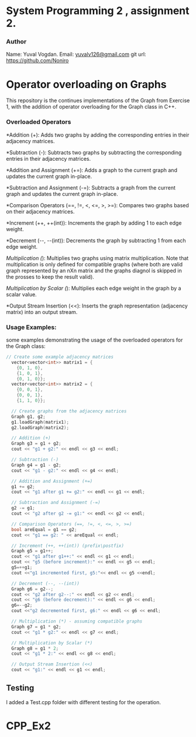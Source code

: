 # System Programming 2 , assignment 2.

### Author
 Name:    Yuval Vogdan.
 Email:   yuvalv126@gmail.com
 git url: https://github.com/Noniro 

# Operator overloading on Graphs
This repository is the continues implementations of the Graph from Exercise 1, with the addition of operator overloading for the Graph
 class in C++.


### Overloaded Operators

 *Addition (+): Adds two graphs by adding the 
 corresponding entries in their adjacency matrices.

*Subtraction (-): Subtracts two graphs by subtracting the corresponding entries in their adjacency matrices.

*Addition and Assignment (+=): Adds a graph to the current graph and updates the current graph in-place.

*Subtraction and Assignment (-=): Subtracts a graph from the current graph and updates the current graph in-place.

*Comparison Operators (==, !=, <, <=, >, >=): Compares two graphs based on their adjacency matrices.

*Increment (++, ++(int)): Increments the graph by adding 1 to each edge weight.

*Decrement (--, --(int)): Decrements the graph by subtracting 1 from each edge weight.

*Multiplication (*): Multiplies two graphs using matrix multiplication. Note that multiplication is only defined for compatible graphs (where both are valid graph represented by an nXn matrix and the graphs diagnol is skipped in the prosses to keep the result valid).

*Multiplication by Scalar (*): Multiplies each edge weight in the graph by a scalar value.

*Output Stream Insertion (<<): Inserts the graph representation (adjacency matrix) into an output stream.

### Usage Examples:
some examples demonstrating the usage of the overloaded operators for the Graph class:

````cpp
// Create some example adjacency matrices
  vector<vector<int>> matrix1 = {
    {0, 1, 0},
    {1, 0, 1},
    {0, 1, 0}};
  vector<vector<int>> matrix2 = {
    {0, 0, 1},
    {0, 0, 1},
    {1, 1, 0}};

  // Create graphs from the adjacency matrices
  Graph g1, g2;
  g1.loadGraph(matrix1);
  g2.loadGraph(matrix2);

  // Addition (+)
  Graph g3 = g1 + g2;
  cout << "g1 + g2:" << endl << g3 << endl;

  // Subtraction (-)
  Graph g4 = g1 - g2;
  cout << "g1 - g2:" << endl << g4 << endl;

  // Addition and Assignment (+=)
  g1 += g2;
  cout << "g1 after g1 += g2:" << endl << g1 << endl;

  // Subtraction and Assignment (-=)
  g2 -= g1;
  cout << "g2 after g2 -= g1:" << endl << g2 << endl;

  // Comparison Operators (==, !=, <, <=, >, >=)
  bool areEqual = g1 == g2;
  cout << "g1 == g2: " << areEqual << endl;

  // Increment (++, ++(int)) (prefix\postfix)
  Graph g5 = g1++;
  cout << "g1 after g1++:" << endl << g1 << endl;
  cout << "g5 (before increment):" << endl << g5 << endl;
  g5=++g1;
  cout <<"g1 incremented first, g5:"<< endl << g5 <<endl;

  // Decrement (--, --(int))
  Graph g6 = g2--;
  cout << "g2 after g2--:" << endl << g2 << endl;
  cout << "g6 (before decrement):" << endl << g6 << endl;
  g6=--g2;
  cout <<"g2 decremented first, g6:" << endl << g6 << endl;

  // Multiplication (*) - assuming compatible graphs
  Graph g7 = g1 * g2;
  cout << "g1 * g2:" << endl << g7 << endl;

  // Multiplication by Scalar (*)
  Graph g8 = g1 * 2;
  cout << "g1 * 2:" << endl << g8 << endl;

  // Output Stream Insertion (<<)
  cout << "g1:" << endl << g1 << endl;

````

## Testing
I added a Test.cpp folder with different testing for the operation.

# CPP_Ex2